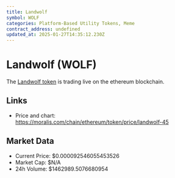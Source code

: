 ```yaml
---
title: Landwolf
symbol: WOLF
categories: Platform-Based Utility Tokens, Meme
contract_address: undefined
updated_at: 2025-01-27T14:35:12.230Z
---
```


# Landwolf (WOLF)
The [Landwolf token](https://moralis.com/chain/ethereum/token/price/landwolf-45) is trading live on the ethereum blockchain.

## Links
- Price and chart: https://moralis.com/chain/ethereum/token/price/landwolf-45

## Market Data
- Current Price: $0.000092546055453526
- Market Cap: $N/A
- 24h Volume: $1462989.5076680954
